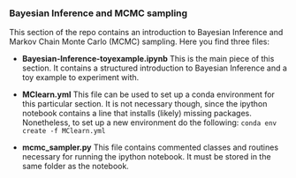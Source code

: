 ### Bayesian Inference and MCMC sampling

This section of the repo contains an introduction to Bayesian Inference and Markov Chain Monte Carlo (MCMC) sampling. Here you find three files:

* **Bayesian-Inference-toyexample.ipynb** This is the main piece of this section. It contains a structured introduction to Bayesian Inference and a toy example to experiment with.

* **MClearn.yml** This file can be used to set up a conda environment for this particular section. It is not necessary though, since the ipython notebook contains a line that installs (likely) missing packages. Nonetheless, to set up a new environment do the following: `conda env create -f MClearn.yml`

* **mcmc_sampler.py** This file contains commented classes and routines necessary for running the ipython notebook. It must be stored in the same folder as the notebook.
